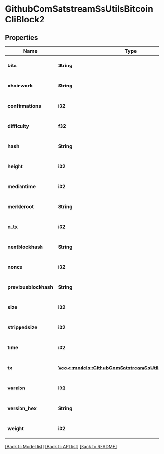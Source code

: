 # GithubComSatstreamSsUtilsBitcoinCliBlock2

## Properties
Name | Type | Description | Notes
------------ | ------------- | ------------- | -------------
**bits** | **String** |  | [optional] [default to null]
**chainwork** | **String** |  | [optional] [default to null]
**confirmations** | **i32** |  | [optional] [default to null]
**difficulty** | **f32** |  | [optional] [default to null]
**hash** | **String** |  | [optional] [default to null]
**height** | **i32** |  | [optional] [default to null]
**mediantime** | **i32** |  | [optional] [default to null]
**merkleroot** | **String** |  | [optional] [default to null]
**n_tx** | **i32** |  | [optional] [default to null]
**nextblockhash** | **String** |  | [optional] [default to null]
**nonce** | **i32** |  | [optional] [default to null]
**previousblockhash** | **String** |  | [optional] [default to null]
**size** | **i32** |  | [optional] [default to null]
**strippedsize** | **i32** |  | [optional] [default to null]
**time** | **i32** |  | [optional] [default to null]
**tx** | [**Vec<::models::GithubComSatstreamSsUtilsBitcoinCliBtcTx2>**](github_com_satstream_ss-utils_bitcoin-cli.BtcTx2.md) | List of detailed transactions | [optional] [default to null]
**version** | **i32** |  | [optional] [default to null]
**version_hex** | **String** |  | [optional] [default to null]
**weight** | **i32** |  | [optional] [default to null]

[[Back to Model list]](../README.md#documentation-for-models) [[Back to API list]](../README.md#documentation-for-api-endpoints) [[Back to README]](../README.md)


